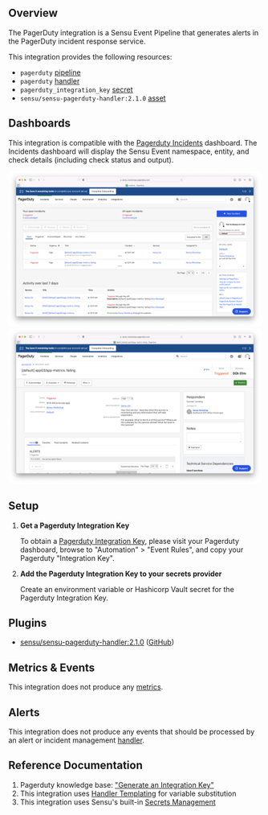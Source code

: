 ## Overview

<!-- Sensu Integration description; supports markdown -->

The PagerDuty integration is a Sensu Event Pipeline that generates alerts in the PagerDuty incident response service.

<!-- Provide a high level overview of the integration contents (e.g. checks, filters, mutators, handlers, assets, etc) -->

This integration provides the following resources:

* `pagerduty` [pipeline]
* `pagerduty` [handler]
* `pagerduty_integration_key` [secret]
* `sensu/sensu-pagerduty-handler:2.1.0` [asset]

## Dashboards

<!-- List of supported dashboards w/ screenshots (supports png, jpeg, and gif images; relative paths only; e.g. `![](img/dashboard-1.png)` )-->

This integration is compatible with the [Pagerduty Incidents] dashboard. The Incidents dashboard will display the Sensu Event namespace, entity, and check details (including check status and output).

![](img/dashboard-1.png)
![](img/dashboard-2.png)

## Setup

<!-- Sensu Integration setup instructions, including Sensu agent configuration and external component configuration -->
<!-- EXAMPLE: what configuration (if any) is required in a third-party service to enable monitoring? -->

1. **Get a Pagerduty Integration Key**

   To obtain a [Pagerduty Integration Key][pagerduty-integration-key], please visit your Pagerduty dashboard, browse to "Automation" > "Event Rules", and copy your Pagerduty "Integration Key".

1. **Add the Pagerduty Integration Key to your secrets provider**

   Create an environment variable or Hashicorp Vault secret for the Pagerduty Integration Key.

## Plugins

<!-- Links to any Sensu Integration dependencies (i.e. Sensu Plugins) -->

- [sensu/sensu-pagerduty-handler:2.1.0][pagerduty-plugin-bonsai] ([GitHub][pagerduty-plugin-github])

## Metrics & Events

<!-- List of all metrics or events collected by this integration. -->

This integration does not produce any [metrics].

## Alerts

<!-- List of all alerts generated by this integration. -->

This integration does not produce any events that should be processed by an alert or incident management [handler].

## Reference Documentation

<!-- Please provide links to any relevant reference documentation to help users learn more and/or troubleshoot this integration. -->

1. Pagerduty knowledge base: ["Generate an Integration Key"][pagerduty-integration-key]
1. This integration uses [Handler Templating][handler-templating] for variable substitution
1. This integration uses Sensu's built-in [Secrets Management][secrets-mgmt]

<!-- Links -->
[check]: https://docs.sensu.io/sensu-go/latest/observability-pipeline/observe-schedule/checks/
[asset]: https://docs.sensu.io/sensu-go/latest/plugins/assets/
[subscription]: https://docs.sensu.io/sensu-go/latest/observability-pipeline/observe-schedule/subscriptions/
[agents]: https://docs.sensu.io/sensu-go/latest/observability-pipeline/observe-schedule/agent/
[annotation]: https://docs.sensu.io/sensu-go/latest/observability-pipeline/observe-schedule/agent/#general-configuration-flags
[plugins]: https://docs.sensu.io/sensu-go/latest/plugins/
[metrics]: https://docs.sensu.io/sensu-go/latest/observability-pipeline/observe-schedule/metrics/
[handler]: https://docs.sensu.io/sensu-go/latest/observability-pipeline/observe-process/handlers/
[tokens]: https://docs.sensu.io/sensu-go/latest/observability-pipeline/observe-schedule/tokens/
[handler-templating]: https://docs.sensu.io/sensu-go/latest/observability-pipeline/observe-process/handler-templates/
[pipeline]: https://docs.sensu.io/sensu-go/latest/observability-pipeline/observe-process/pipelines/
[secret]: https://docs.sensu.io/sensu-go/latest/operations/manage-secrets/secrets/
[secrets-mgmt]: https://docs.sensu.io/sensu-go/latest/operations/manage-secrets/secrets-management/
[pagerduty-integration-key]: https://support.pagerduty.com/docs/services-and-integrations#generate-a-new-integration-key
[pagerduty-plugin-bonsai]: https://bonsai.sensu.io/assets/sensu/sensu-pagerduty-handler
[pagerduty-plugin-github]: https://github.com/sensu/sensu-pagerduty-handler
[Pagerduty Incidents]: https://support.pagerduty.com/docs/incidents
